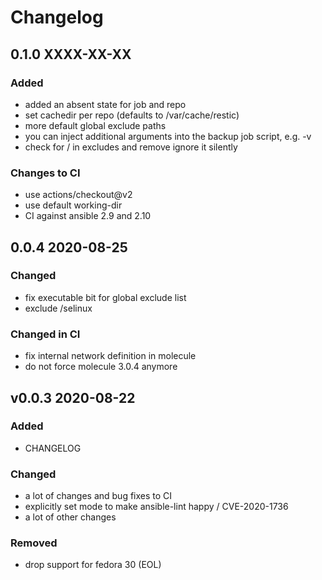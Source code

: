 # Changelog

## 0.1.0 XXXX-XX-XX

### Added

- added an absent state for job and repo
- set cachedir per repo (defaults to /var/cache/restic)
- more default global exclude paths
- you can inject additional arguments into the backup job script, e.g. -v
- check for / in excludes and remove ignore it silently

### Changes to CI

- use actions/checkout@v2
- use default working-dir
- CI against ansible 2.9 and 2.10

## 0.0.4 2020-08-25

### Changed

- fix executable bit for global exclude list
- exclude /selinux

### Changed in CI

- fix internal network definition in molecule
- do not force molecule 3.0.4 anymore

## v0.0.3 2020-08-22

### Added

- CHANGELOG

### Changed

- a lot of changes and bug fixes to CI
- explicitly set mode to make ansible-lint happy / CVE-2020-1736
- a lot of other changes

### Removed

- drop support for fedora 30 (EOL)
